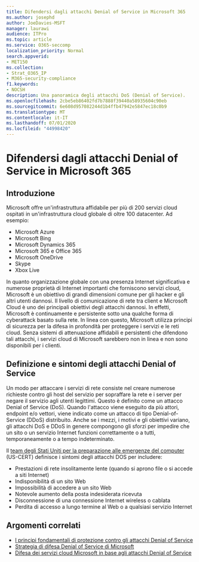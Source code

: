 ```yaml
---
title: Difendersi dagli attacchi Denial of Service in Microsoft 365
ms.author: josephd
author: JoeDavies-MSFT
manager: laurawi
audience: ITPro
ms.topic: article
ms.service: O365-seccomp
localization_priority: Normal
search.appverid:
- MET150
ms.collection:
- Strat_O365_IP
- M365-security-compliance
f1.keywords:
- NOCSH
description: Una panoramica degli attacchi DoS (Denial of Service).
ms.openlocfilehash: 2cbe5eb86402fd7b7888f39440a58935604c90eb
ms.sourcegitcommit: 6e608d957082244d1b4ffb47942e5847ec18c0b9
ms.translationtype: MT
ms.contentlocale: it-IT
ms.lasthandoff: 07/01/2020
ms.locfileid: "44998420"
---
```

# <a name="defend-against-denial-of-service-attacks-in-microsoft-365"></a>Difendersi dagli attacchi Denial of Service in Microsoft 365

## <a name="introduction"></a>Introduzione

Microsoft offre un'infrastruttura affidabile per più di 200 servizi cloud ospitati in un'infrastruttura cloud globale di oltre 100 datacenter. Ad esempio:

- Microsoft Azure
- Microsoft Bing
- Microsoft Dynamics 365
- Microsoft 365 e Office 365
- Microsoft OneDrive
- Skype
- Xbox Live

In quanto organizzazione globale con una presenza Internet significativa e numerose proprietà di Internet importanti che forniscono servizi cloud, Microsoft è un obiettivo di grandi dimensioni comune per gli hacker e gli altri utenti dannosi. Il livello di comunicazione di rete tra client e Microsoft Cloud è uno dei principali obiettivi degli attacchi dannosi. In effetti, Microsoft è continuamente e persistente sotto una qualche forma di cyberattack basato sulla rete. In linea con questo, Microsoft utilizza principi di sicurezza per la difesa in profondità per proteggere i servizi e le reti cloud. Senza sistemi di attenuazione affidabili e persistenti che difendono tali attacchi, i servizi cloud di Microsoft sarebbero non in linea e non sono disponibili per i clienti.

## <a name="definition-and-symptoms-of-denial-of-service-attacks"></a>Definizione e sintomi degli attacchi Denial of Service

Un modo per attaccare i servizi di rete consiste nel creare numerose richieste contro gli host del servizio per sopraffare la rete e i server per negare il servizio agli utenti legittimi. Questo è definito come un attacco Denial of Service (DoS). Quando l'attacco viene eseguito da più attori, endpoint e/o vettori, viene indicato come un attacco di tipo Denial-of-Service (DDoS) distribuito. Anche se i mezzi, i motivi e gli obiettivi variano, gli attacchi DoS e DDoS in genere compongono gli sforzi per impedire che un sito o un servizio Internet funzioni correttamente o a tutti, temporaneamente o a tempo indeterminato.

Il [team degli Stati Uniti per la preparazione alle emergenze del computer](https://www.us-cert.gov/) (US-CERT) definisce i sintomi degli attacchi DOS per includere:

- Prestazioni di rete insolitamente lente (quando si aprono file o si accede a siti Internet)
- Indisponibilità di un sito Web
- Impossibilità di accedere a un sito Web
- Notevole aumento della posta indesiderata ricevuta
- Disconnessione di una connessione Internet wireless o cablata
- Perdita di accesso a lungo termine al Web o a qualsiasi servizio Internet

## <a name="related-topics"></a>Argomenti correlati

- [I principi fondamentali di protezione contro gli attacchi Denial of Service](office-365-core-principles-of-defense-against-dos-attacks.md)
- [Strategia di difesa Denial of Service di Microsoft](office-365-microsoft-dos-defense-strategy.md)
- [Difesa dei servizi cloud Microsoft in base agli attacchi Denial of Service](office-365-defending-cloud-services-against-dos-attacks.md)
